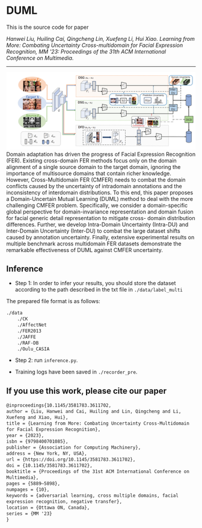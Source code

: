 DUML
===

This is the source code for paper

*Hanwei Liu, Huiling Cai, Qingcheng Lin, Xuefeng Li, Hui Xiao. Learning from More: Combating Uncertainty Cross-multidomain for Facial Expression Recognition, MM '23: Proceedings of the 31th ACM International Conference on Multimedia.*


---

![The structure of the proposed method](https://github.com/liuhw01/DUML/blob/main/checkpoint/pipleine.png)
Domain adaptation has driven the progress of Facial Expression Recognition (FER). Existing cross-domain FER methods focus only on the domain alignment of a single source domain to the target domain, ignoring the importance of multisource domains that contain richer knowledge. However, Cross-Multidomain FER (CMFER) needs to combat the domain conflicts caused by the uncertainty of intradomain annotations and the inconsistency of interdomain distributions. To this end, this paper proposes a Domain-Uncertain Mutual Learning (DUML) method to deal with the more challenging
CMFER problem. Specifically, we consider a domain-specific global perspective for domain-invariance representation and domain fusion for facial generic detail representation to mitigate cross- domain distribution differences. Further, we develop Intra-Domain Uncertainty (Intra-DU) and Inter-Domain Uncertainty (Inter-DU) to combat the large dataset shifts caused by annotation uncertainty. Finally, extensive experimental results on multiple benchmark across multidomain FER datasets demonstrate the remarkable effectiveness of DUML against CMFER uncertainty.

## Inference

* Step 1: In order to infer your results, you should store the dataset according to the path described in the txt file in `./data/label_multi`

The prepared file format is as follows:

```
./data
	./CK
	./AffectNet
	./FER2013
	./JAFFE
	./RAF-DB
	./Oulu_CASIA

```


* Step 2:  run `inference.py`.


* Training logs have been saved in `./recorder_pre`.

  
## If you use this work, please cite our paper

```
@inproceedings{10.1145/3581783.3611702,
author = {Liu, Hanwei and Cai, Huiling and Lin, Qingcheng and Li, Xuefeng and Xiao, Hui},
title = {Learning from More: Combating Uncertainty Cross-Multidomain for Facial Expression Recognition},
year = {2023},
isbn = {9798400701085},
publisher = {Association for Computing Machinery},
address = {New York, NY, USA},
url = {https://doi.org/10.1145/3581783.3611702},
doi = {10.1145/3581783.3611702},
booktitle = {Proceedings of the 31st ACM International Conference on Multimedia},
pages = {5889–5898},
numpages = {10},
keywords = {adversarial learning, cross multiple domains, facial expression recognition, negative transfer},
location = {Ottawa ON, Canada},
series = {MM '23}
}
